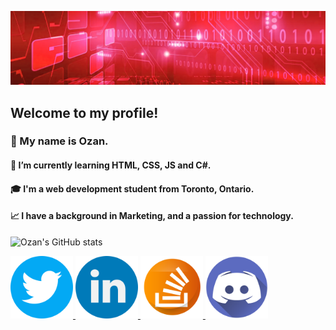 ![hello!](ghbanner.png "github banner")

## Welcome to my profile!
<!--
Here are some ideas to get you started:
- 🔭 I’m currently working on ...
- 🌱 I’m currently learning ...
- 👯 I’m looking to collaborate on ...
- 🤔 I’m looking for help with ...
- 💬 Ask me about ...
- 📫 How to reach me: ...
- 😄 Pronouns: ...
- ⚡ Fun fact: ...
-->

### 👋 My name is Ozan.
#### 🌱 I’m currently learning HTML, CSS, JS and C#.
#### 🎓 I'm a web development student from Toronto, Ontario.
#### 📈 I have a background in Marketing, and a passion for technology.

![Ozan's GitHub stats](https://github-readme-stats.vercel.app/api?username=ozanls&show_icons=true&theme=radical)


<a href="https://twitter.com/ozanls">
<img src="twitter.png" alt="Twitter" width="100" height="100">
</a>
<a href="https://www.linkedin.com/in/ozanlago">
<img src="linkedin.png" alt="LinkedIn" width="100" height="100">
</a>
<a href="https://stackoverflow.com/users/23215831/ozan">
<img src="stack-overflow.png" alt="StackOverflow" width="100" height="100">
</a>
<a href="https://discordapp.com/users/ozan.ls/">
<img src="discord.png" alt="Discord" width="100" height="100">
</a>

